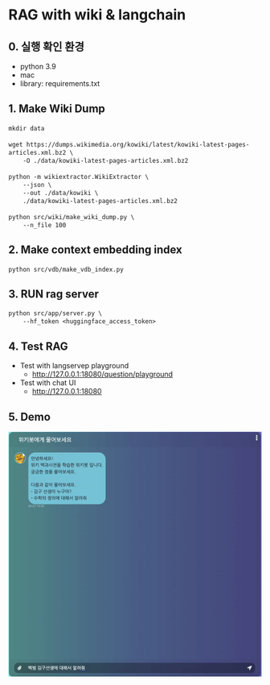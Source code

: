 # RAG with wiki & langchain

## 0. 실행 확인 환경
- python 3.9
- mac
- library: requirements.txt

## 1. Make Wiki Dump
```
mkdir data

wget https://dumps.wikimedia.org/kowiki/latest/kowiki-latest-pages-articles.xml.bz2 \
    -O ./data/kowiki-latest-pages-articles.xml.bz2

python -m wikiextractor.WikiExtractor \
    --json \
    --out ./data/kowiki \
    ./data/kowiki-latest-pages-articles.xml.bz2

python src/wiki/make_wiki_dump.py \
    --n_file 100
```

## 2. Make context embedding index
```
python src/vdb/make_vdb_index.py
```

## 3. RUN rag server
```
python src/app/server.py \
    --hf_token <huggingface_access_token>
```

## 4. Test RAG
- Test with langservep playground
    - http://127.0.0.1:18080/question/playground
- Test with chat UI
    - http://127.0.0.1:18080

## 5. Demo
![demo](./images/wikibot-demo-20240607.gif)
